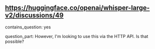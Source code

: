 ## https://huggingface.co/openai/whisper-large-v2/discussions/49

contains_question: yes

question_part: However, I'm looking to use this via the HTTP API. Is that possible?